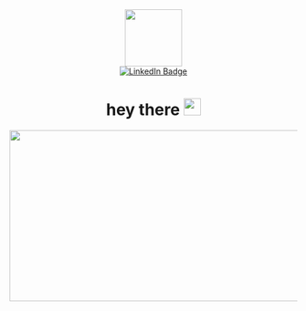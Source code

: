 <div align="center">
  <img src="https://media.giphy.com/media/M9gbBd9nbDrOTu1Mqx/giphy.gif" width="100" />
</div>

<div id="badges" align="center">
  <a href="[your-linkedin-URL](https://www.linkedin.com/in/alexey-pilipenko-51945433b?utm_source=share&utm_campaign=share_via&utm_content=profile&utm_medium=android_app)">
    <img src="https://img.shields.io/badge/LinkedIn-blue?style=for-the-badge&logo=linkedin&logoColor=white" alt="LinkedIn Badge"/>
  </a>
</div>
<div align = "center">
    <img src="https://komarev.com/ghpvc/?username=Alliaxei&style=flat-square&color=blue" alt=""/>
</div>
<div align="center">
  <h1>
  hey there
  <img src="https://media.giphy.com/media/hvRJCLFzcasrR4ia7z/giphy.gif" width="30px"/>
</h1>
</div>
<div align="center">
  <img src="https://media.giphy.com/media/dWesBcTLavkZuG35MI/giphy.gif" width="600" height="300"/>
</div>

